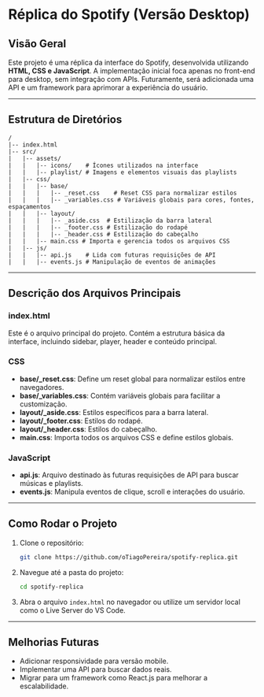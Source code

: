 # Réplica do Spotify (Versão Desktop)

## Visão Geral
Este projeto é uma réplica da interface do Spotify, desenvolvida utilizando **HTML, CSS e JavaScript**. A implementação inicial foca apenas no front-end para desktop, sem integração com APIs. Futuramente, será adicionada uma API e um framework para aprimorar a experiência do usuário.

---

## Estrutura de Diretórios

```
/
|-- index.html
|-- src/
|   |-- assets/
|   |   |-- icons/    # Ícones utilizados na interface
|   |   |-- playlist/ # Imagens e elementos visuais das playlists
|   |-- css/
|   |   |-- base/
|   |   |   |-- _reset.css    # Reset CSS para normalizar estilos
|   |   |   |-- _variables.css # Variáveis globais para cores, fontes, espaçamentos
|   |   |-- layout/
|   |   |   |-- _aside.css  # Estilização da barra lateral
|   |   |   |-- _footer.css # Estilização do rodapé
|   |   |   |-- _header.css # Estilização do cabeçalho
|   |   |-- main.css # Importa e gerencia todos os arquivos CSS
|   |-- js/
|   |   |-- api.js    # Lida com futuras requisições de API
|   |   |-- events.js # Manipulação de eventos de animações
```

---

## Descrição dos Arquivos Principais

### **index.html**
Este é o arquivo principal do projeto. Contém a estrutura básica da interface, incluindo sidebar, player, header e conteúdo principal.

### **CSS**

- **base/_reset.css**: Define um reset global para normalizar estilos entre navegadores.
- **base/_variables.css**: Contém variáveis globais para facilitar a customização.
- **layout/_aside.css**: Estilos específicos para a barra lateral.
- **layout/_footer.css**: Estilos do rodapé.
- **layout/_header.css**: Estilos do cabeçalho.
- **main.css**: Importa todos os arquivos CSS e define estilos globais.

### **JavaScript**

- **api.js**: Arquivo destinado às futuras requisições de API para buscar músicas e playlists.
- **events.js**: Manipula eventos de clique, scroll e interações do usuário.

---

## Como Rodar o Projeto

1. Clone o repositório:
   ```sh
   git clone https://github.com/oTiagoPereira/spotify-replica.git
   ```
2. Navegue até a pasta do projeto:
   ```sh
   cd spotify-replica
   ```
3. Abra o arquivo `index.html` no navegador ou utilize um servidor local como o Live Server do VS Code.

---

## Melhorias Futuras
- Adicionar responsividade para versão mobile.
- Implementar uma API para buscar dados reais.
- Migrar para um framework como React.js para melhorar a escalabilidade.
